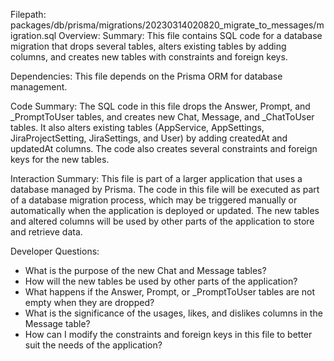 Filepath: packages/db/prisma/migrations/20230314020820_migrate_to_messages/migration.sql
Overview: Summary:
This file contains SQL code for a database migration that drops several tables, alters existing tables by adding columns, and creates new tables with constraints and foreign keys.

Dependencies:
This file depends on the Prisma ORM for database management.

Code Summary:
The SQL code in this file drops the Answer, Prompt, and _PromptToUser tables, and creates new Chat, Message, and _ChatToUser tables. It also alters existing tables (AppService, AppSettings, JiraProjectSetting, JiraSettings, and User) by adding createdAt and updatedAt columns. The code also creates several constraints and foreign keys for the new tables.

Interaction Summary:
This file is part of a larger application that uses a database managed by Prisma. The code in this file will be executed as part of a database migration process, which may be triggered manually or automatically when the application is deployed or updated. The new tables and altered columns will be used by other parts of the application to store and retrieve data.

Developer Questions:
- What is the purpose of the new Chat and Message tables?
- How will the new tables be used by other parts of the application?
- What happens if the Answer, Prompt, or _PromptToUser tables are not empty when they are dropped?
- What is the significance of the usages, likes, and dislikes columns in the Message table?
- How can I modify the constraints and foreign keys in this file to better suit the needs of the application?

